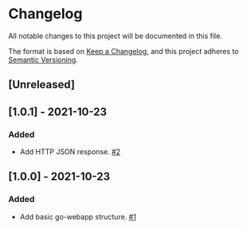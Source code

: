 # Changelog
All notable changes to this project will be documented in this file.

The format is based on [Keep a Changelog](https://keepachangelog.com/en/1.0.0/),
and this project adheres to [Semantic Versioning](https://semver.org/spec/v2.0.0.html).

## [Unreleased]

## [1.0.1] - 2021-10-23

### Added
- Add HTTP JSON response. [#2](https://github.com/marcosstupnicki/go-webapplication/pull/2)

## [1.0.0] - 2021-10-23

### Added
- Add basic go-webapp structure. [#1](https://github.com/marcosstupnicki/go-webapplication/pull/1)
